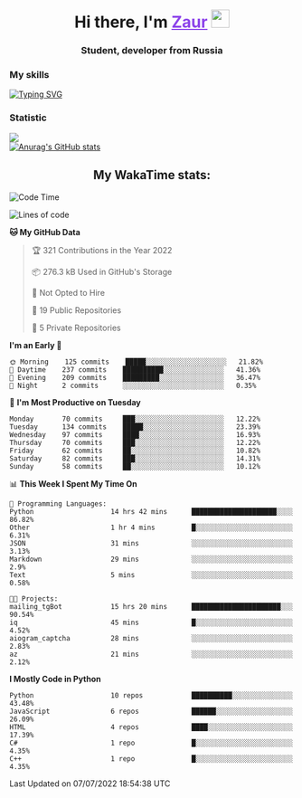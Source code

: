 <h1 align="center">
    Hi there, I'm 
    <a href="https://t.me/skyguy" target="_blank" style="color: #8C43EA">Zaur</a>
    <img src="https://github.com/blackcater/blackcater/raw/main/images/Hi.gif" height="32">
</h1>

<h3 align="center">
    Student, developer from Russia
</h3>  

### **My skills**
[![Typing SVG](https://readme-typing-svg.herokuapp.com?font=Oxanium&duration=3000&color=8C43EA&height=30&lines=Python%2C+JavaScript;Flask;Django+(in+near+future);React.js;HTML%2C+CSS+(SCSS))](https://git.io/typing-svg)

### **Statistic**
![](https://komarev.com/ghpvc/?username=mrskyguy&color=8C43EA)  
[![Anurag's GitHub stats](https://github-readme-stats.vercel.app/api?username=mrskyguy&count_private=true&show_icons=true&title_color=8C43EA&icon_color=BE57EA&bg_color=30,191919,341b56&text_color=B1B1B1&border_radius=10&hide_border=true&include_all_commits=1)](https://github.com/anuraghazra/github-readme-stats)  


<h2 align="center"> My WakaTime stats: </h2>

<!--START_SECTION:waka-->
![Code Time](http://img.shields.io/badge/Code%20Time-0%20secs-blue)

![Lines of code](https://img.shields.io/badge/From%20Hello%20World%20I%27ve%20Written-201%20Thousand%20lines%20of%20code-blue)

**🐱 My GitHub Data** 

> 🏆 321 Contributions in the Year 2022
 > 
> 📦 276.3 kB Used in GitHub's Storage 
 > 
> 🚫 Not Opted to Hire
 > 
> 📜 19 Public Repositories 
 > 
> 🔑 5 Private Repositories  
 > 
**I'm an Early 🐤** 

```text
🌞 Morning    125 commits    █████░░░░░░░░░░░░░░░░░░░░   21.82% 
🌆 Daytime    237 commits    ██████████░░░░░░░░░░░░░░░   41.36% 
🌃 Evening    209 commits    █████████░░░░░░░░░░░░░░░░   36.47% 
🌙 Night      2 commits      ░░░░░░░░░░░░░░░░░░░░░░░░░   0.35%

```
📅 **I'm Most Productive on Tuesday** 

```text
Monday       70 commits     ███░░░░░░░░░░░░░░░░░░░░░░   12.22% 
Tuesday      134 commits    █████░░░░░░░░░░░░░░░░░░░░   23.39% 
Wednesday    97 commits     ████░░░░░░░░░░░░░░░░░░░░░   16.93% 
Thursday     70 commits     ███░░░░░░░░░░░░░░░░░░░░░░   12.22% 
Friday       62 commits     ██░░░░░░░░░░░░░░░░░░░░░░░   10.82% 
Saturday     82 commits     ███░░░░░░░░░░░░░░░░░░░░░░   14.31% 
Sunday       58 commits     ██░░░░░░░░░░░░░░░░░░░░░░░   10.12%

```


📊 **This Week I Spent My Time On** 

```text
💬 Programming Languages: 
Python                   14 hrs 42 mins      █████████████████████░░░░   86.82% 
Other                    1 hr 4 mins         █░░░░░░░░░░░░░░░░░░░░░░░░   6.31% 
JSON                     31 mins             ░░░░░░░░░░░░░░░░░░░░░░░░░   3.13% 
Markdown                 29 mins             ░░░░░░░░░░░░░░░░░░░░░░░░░   2.9% 
Text                     5 mins              ░░░░░░░░░░░░░░░░░░░░░░░░░   0.58%

🐱‍💻 Projects: 
mailing_tgBot            15 hrs 20 mins      ██████████████████████░░░   90.54% 
iq                       45 mins             █░░░░░░░░░░░░░░░░░░░░░░░░   4.52% 
aiogram_captcha          28 mins             ░░░░░░░░░░░░░░░░░░░░░░░░░   2.83% 
az                       21 mins             ░░░░░░░░░░░░░░░░░░░░░░░░░   2.12%

```

**I Mostly Code in Python** 

```text
Python                   10 repos            ██████████░░░░░░░░░░░░░░░   43.48% 
JavaScript               6 repos             ██████░░░░░░░░░░░░░░░░░░░   26.09% 
HTML                     4 repos             ████░░░░░░░░░░░░░░░░░░░░░   17.39% 
C#                       1 repo              █░░░░░░░░░░░░░░░░░░░░░░░░   4.35% 
C++                      1 repo              █░░░░░░░░░░░░░░░░░░░░░░░░   4.35%

```



 Last Updated on 07/07/2022 18:54:38 UTC
<!--END_SECTION:waka-->
